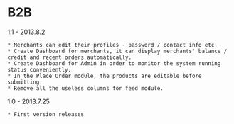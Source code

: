 B2B
===

1.1 - 2013.8.2

    * Merchants can edit their profiles - password / contact info etc.
    * Create Dashboard for merchants, it can display merchants' balance / credit and recent orders automatically.
    * Create Dashboard for Admin in order to monitor the system running status conveniently.
    * In the Place Order module, the products are editable before submitting.
    * Remove all the useless columns for feed module.

1.0 - 2013.7.25

    * First version releases
